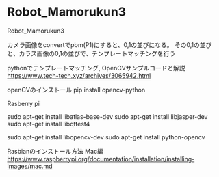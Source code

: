 # Robot_Mamorukun3
Robot_Mamorukun3

カメラ画像をconvertでpbm(P1)にすると、0,1の並びになる。
その0,1の並びと、カラス画像の0,1の並びで、テンプレートマッチングを行う


pythonでテンプレートマッチング, OpenCVサンプルコードと解説
https://www.tech-tech.xyz/archives/3065942.html

openCVのインストール
pip install opencv-python

Rasberry pi

sudo apt-get install libatlas-base-dev
sudo apt-get install libjasper-dev
sudo apt-get install libqttest4

sudo apt-get install libopencv-dev
sudo apt-get install python-opencv

Rasbianのインストール方法 Mac編
https://www.raspberrypi.org/documentation/installation/installing-images/mac.md
